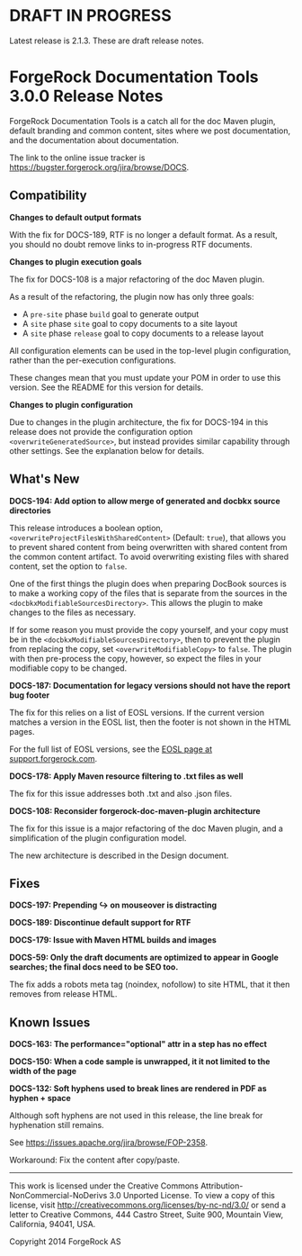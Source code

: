 # DRAFT IN PROGRESS

Latest release is 2.1.3. These are draft release notes.


# ForgeRock Documentation Tools 3.0.0 Release Notes

ForgeRock Documentation Tools is a catch all for
the doc Maven plugin,
default branding and common content,
sites where we post documentation,
and the documentation about documentation.

The link to the online issue tracker is
<https://bugster.forgerock.org/jira/browse/DOCS>.


## Compatibility

**Changes to default output formats**

With the fix for DOCS-189, RTF is no longer a default format.
As a result, you should no doubt remove links to in-progress RTF documents.

**Changes to plugin execution goals**

The fix for DOCS-108 is a major refactoring of the doc Maven plugin.

As a result of the refactoring, the plugin now has only three goals:

*   A `pre-site` phase `build` goal to generate output
*   A `site` phase `site` goal to copy documents to a site layout
*   A `site` phase `release` goal to copy documents to a release layout

All configuration elements can be used in the top-level plugin configuration,
rather than the per-execution configurations.

These changes mean that you must update your POM in order to use this version.
See the README for this version for details.

**Changes to plugin configuration**

Due to changes in the plugin architecture,
the fix for DOCS-194 in this release does not provide
the configuration option `<overwriteGeneratedSource>`,
but instead provides similar capability through other settings.
See the explanation below for details.


## What's New

**DOCS-194:  Add option to allow merge of generated and docbkx source directories**

This release introduces a boolean option,
`<overwriteProjectFilesWithSharedContent>` (Default: `true`),
that allows you to prevent shared content from being overwritten
with shared content from the common content artifact.
To avoid overwriting existing files with shared content,
set the option to `false`.

One of the first things the plugin does when preparing DocBook sources
is to make a working copy of the files that is separate from the sources
in the `<docbkxModifiableSourcesDirectory>`.
This allows the plugin to make changes to the files as necessary.

If for some reason you must provide the copy yourself,
and your copy must be in the `<docbkxModifiableSourcesDirectory>`,
then to prevent the plugin from replacing the copy,
set `<overwriteModifiableCopy>` to `false`.
The plugin with then pre-process the copy, however,
so expect the files in your modifiable copy to be changed.


**DOCS-187: Documentation for legacy versions should not have the report bug footer**

The fix for this relies on a list of EOSL versions.
If the current version matches a version in the EOSL list,
then the footer is not shown in the HTML pages.

For the full list of EOSL versions, see the
[EOSL page at support.forgerock.com](https://support.forgerock.com/entries/24898647-Product-release-and-EOSL-dates).


**DOCS-178: Apply Maven resource filtering to .txt files as well**

The fix for this issue addresses both .txt and also .json files.


**DOCS-108: Reconsider forgerock-doc-maven-plugin architecture**

The fix for this issue is a major refactoring of the doc Maven plugin,
and a simplification of the plugin configuration model.

The new architecture is described in the Design document.


## Fixes

**DOCS-197: Prepending ↪ on mouseover is distracting**

**DOCS-189: Discontinue default support for RTF**

**DOCS-179: Issue with Maven HTML builds and images**

**DOCS-59: Only the draft documents are optimized to appear in Google searches; the final docs need to be SEO too.**

The fix adds a robots meta tag (noindex, nofollow) to site HTML,
that it then removes from release HTML.


## Known Issues

**DOCS-163: The performance="optional" attr in a step has no effect**

**DOCS-150: When a code sample is unwrapped, it it not limited to the width of the page**

**DOCS-132: Soft hyphens used to break lines are rendered in PDF as hyphen + space**

Although soft hyphens are not used in this release,
the line break for hyphenation still remains.

See <https://issues.apache.org/jira/browse/FOP-2358>.

Workaround: Fix the content after copy/paste.


* * *

This work is licensed under the Creative Commons
Attribution-NonCommercial-NoDerivs 3.0 Unported License.
To view a copy of this license, visit
<http://creativecommons.org/licenses/by-nc-nd/3.0/>
or send a letter to Creative Commons, 444 Castro Street,
Suite 900, Mountain View, California, 94041, USA.

Copyright 2014 ForgeRock AS
